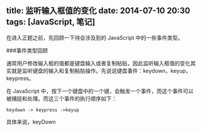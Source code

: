 title: 监听输入框值的变化
date: 2014-07-10 20:30
tags: [JavaScript, 笔记]
---

在进入正题之前，先回顾一下待会涉及到的 JavaScript 中的一些事件类型。

###事件类型回顾

通常用户修改输入框的值都是键盘输入或者复制粘贴，因此监听输入框值的变化其实就是监听键盘的输入和复制粘贴操作。先说说键盘事件：keydown，keyup，keypress。

在 JavaScript 中，按下一个键盘中的一个键，会触发一个事件，而这个事件可以被捕捉和处理。而这三个事件的执行顺序如下：

    keydown -> keypress ->keyup
    
具体来说，keyDown